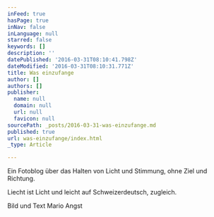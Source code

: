 ```yaml
---
inFeed: true
hasPage: true
inNav: false
inLanguage: null
starred: false
keywords: []
description: ''
datePublished: '2016-03-31T08:10:41.798Z'
dateModified: '2016-03-31T08:10:31.771Z'
title: Was einzufange
author: []
authors: []
publisher:
  name: null
  domain: null
  url: null
  favicon: null
sourcePath: _posts/2016-03-31-was-einzufange.md
published: true
url: was-einzufange/index.html
_type: Article

---
```

Ein Fotoblog über das Halten von Licht und Stimmung, ohne Ziel und Richtung.

Liecht ist Licht und leicht auf Schweizerdeutsch, zugleich.

Bild und Text Mario Angst